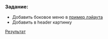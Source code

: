 ### Задание:
* Добавить боковое меню в [пример лэйаута](https://jsfiddle.net/8wchdnfa/9/)
* Добавить в header картинку

[Результат](https://jsfiddle.net/averveyko/kbrys3c6/)